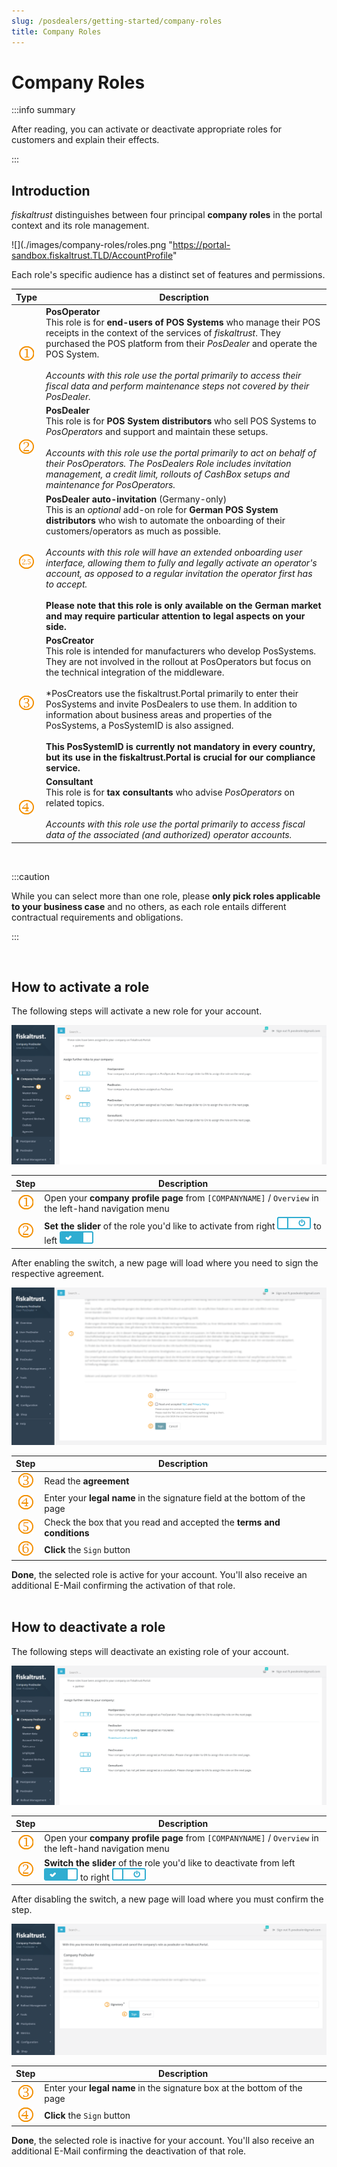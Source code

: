 ```yaml
---
slug: /posdealers/getting-started/company-roles
title: Company Roles
---
```

# Company Roles

:::info summary

After reading, you can activate or deactivate appropriate roles for customers and explain their effects.

:::

## Introduction

*fiskaltrust* distinguishes between four principal **company roles** in the portal context and its role management.

![](./images/company-roles/roles.png "https://portal-sandbox.fiskaltrust.TLD/AccountProfile"

Each role's specific audience has a distinct set of features and permissions.


|                  Type                   | Description                                                  |
| :-------------------------------------: | ------------------------------------------------------------ |
|![](../images/numbers/1.png)       | **PosOperator**<br />This role is for **end-users of POS Systems** who manage their POS receipts in the context of the services of *fiskaltrust*. They purchased the POS platform from their *PosDealer* and operate the POS System.<br /><br />*Accounts with this role use the portal primarily to access their fiscal data and perform maintenance steps not covered by their PosDealer.* |
|      ![](../images/numbers/2.png)       | **PosDealer**<br />This role is for **POS System distributors** who sell POS Systems to *PosOperators* and support and maintain these setups.<br /><br />*Accounts with this role use the portal primarily to act on behalf of their PosOperators. The PosDealers Role includes invitation management, a credit limit, rollouts of CashBox setups and maintenance for PosOperators.* |
| ![](./images/company-roles/twofive.png) | **PosDealer auto-invitation** (Germany-only)<br />This is an *optional* add-on role for **German POS System distributors** who wish to automate the onboarding of their customers/operators as much as possible.<br /><br />*Accounts with this role will have an extended onboarding user interface, allowing them to fully and legally activate an operator's account, as opposed to a regular invitation the operator first has to accept.*<br /><br />**Please note that this role is only available on the German market and may require particular attention to legal aspects on your side.** |
|      ![](../images/numbers/3.png)       | **PosCreator**<br />This role is intended for manufacturers who develop PosSystems. They are not involved in the rollout at PosOperators but focus on the technical integration of the middleware.<br /><br />*PosCreators use the fiskaltrust.Portal primarily to enter their PosSystems and invite PosDealers to use them. In addition to information about business areas and properties of the PosSystems, a PosSystemID is also assigned. <br /><br />**This PosSystemID is currently not mandatory in every country, but its use in the fiskaltrust.Portal is crucial for our compliance service.** |
|      ![](../images/numbers/4.png)       | **Consultant**<br />This role is for **tax consultants** who advise *PosOperators* on related topics.<br /><br />*Accounts with this role use the portal primarily to access fiscal data of the associated (and authorized) operator accounts.* |

<br />

:::caution

While you can select more than one role, please **only pick roles applicable to your business case** and no others, as each role entails different contractual requirements and obligations.

:::

<br />



## How to activate a role

The following steps will activate a new role for your account.



![](./images/company-roles/role-activate.png "https://portal-sandbox.fiskaltrust.TLD/AccountProfile")

|             Step             | Description                                                  |
| :--------------------------: | ------------------------------------------------------------ |
| ![](../images/numbers/1.png) | Open your **company profile page** from `[COMPANYNAME]` / `Overview` in the left-hand navigation menu |
| ![](../images/numbers/2.png) | **Set the slider** of the role you'd like to activate from right ![](./images/company-roles/slider-off.png) to left ![](./images/company-roles/slider-on.png) |


After enabling the switch, a new page will load where you need to sign the respective agreement.

![](./images/company-roles/sign-contract.png "https://portal-sandbox.fiskaltrust.TLD/AccountProfile")

|             Step             | Description                                                  |
| :--------------------------: | ------------------------------------------------------------ |
| ![](../images/numbers/3.png) | Read the **agreement**                                       |
| ![](../images/numbers/4.png) | Enter your **legal name** in the signature field at the bottom of the page |
| ![](../images/numbers/5.png) | Check the box that you read and accepted the **terms and conditions** |
| ![](../images/numbers/6.png) | **Click** the `Sign` button                                  |

**Done**, the selected role is active for your account. You'll also receive an additional E-Mail confirming the activation of that role.<br /><br />

## How to deactivate a role

The following steps will deactivate an existing role of your account.



![](./images/company-roles/role-deactivate.png "https://portal-sandbox.fiskaltrust.TLD/AccountProfile")


|             Step             | Description                                                  |
| :--------------------------: | ------------------------------------------------------------ |
| ![](../images/numbers/1.png) | Open your **company profile page** from `[COMPANYNAME]` / `Overview` in the left-hand navigation menu |
| ![](../images/numbers/2.png) | **Switch the slider** of the role you'd like to deactivate from left ![](./images/company-roles/slider-on.png) to right ![](./images/company-roles/slider-off.png) |


After disabling the switch, a new page will load where you must confirm the step.

![](./images/company-roles/cancel-contract.png)

|             Step             | Description                                                  |
| :--------------------------: | ------------------------------------------------------------ |
| ![](../images/numbers/3.png) | Enter your **legal name** in the signature box at the bottom of the page |
| ![](../images/numbers/4.png) | **Click** the `Sign` button                                  |

**Done**, the selected role is inactive for your account. You'll also receive an additional E-Mail confirming the deactivation of that role.